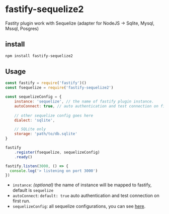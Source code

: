 # fastify-sequelize2
Fastity plugin work with Sequelize (adapter for NodeJS -> Sqlite, Mysql, Mssql, Posgres)

## install
```bash
npm install fastify-sequelize2
```

## Usage
```javascript
const fastify = require('fastify')()
const fsequelize = require('fastify-sequelize2')

const sequelizeConfig = {
    instance: 'sequelize', // the name of fastify plugin instance.
    autoConnect: true, // auto authentication and test connection on first run
    
    // other sequelize config goes here
    dialect: 'sqlite',

    // SQLite only
    storage: 'path/to/db.sqlite'
}

fastify
    .register(fsequelize, sequelizeConfig)
    .ready()

fastify.listen(3000, () => {
  console.log('> listening on port 3000')
})
```
- `instance`: *(optional)* the name of instance will be mapped to fastify, default is `sequelize`
- `autoConnect`: `default: true` auto authentication and test connection on first run.
- `sequelizeConfig`: all sequelize configurations, you can see [here](http://docs.sequelizejs.com/manual/installation/getting-started.html#setting-up-a-connection).
